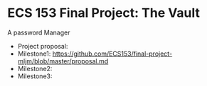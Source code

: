 # ECS 153 Final Project: The Vault
A password Manager

+ Project proposal:
+ Milestone1: https://github.com/ECS153/final-project-mljm/blob/master/proposal.md
+ Milestone2:
+ Milestone3:
